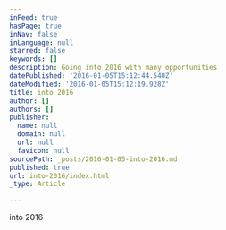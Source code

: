 ```yaml
---
inFeed: true
hasPage: true
inNav: false
inLanguage: null
starred: false
keywords: []
description: Going into 2016 with many opportunities
datePublished: '2016-01-05T15:12:44.540Z'
dateModified: '2016-01-05T15:12:19.928Z'
title: into 2016
author: []
authors: []
publisher:
  name: null
  domain: null
  url: null
  favicon: null
sourcePath: _posts/2016-01-05-into-2016.md
published: true
url: into-2016/index.html
_type: Article

---
```

into 2016